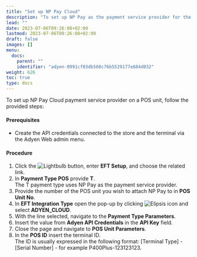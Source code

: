 ```yaml
---
title: "Set up NP Pay Cloud"
description: "To set up NP Pay as the payment service provider for the cloud architecture, follow the steps in this guide."
lead: ""
date: 2023-07-06T09:26:08+02:00
lastmod: 2023-07-06T09:26:08+02:00
draft: false
images: []
menu:
  docs:
    parent: ""
    identifier: "adyen-0991cf03db560c76b5529177e684d032"
weight: 626
toc: true
type: docs
---
```


To set up NP Pay Cloud payment service provider on a POS unit, follow the provided steps:

#### Prerequisites

- Create the API credentials connected to the store and the terminal via the Adyen Web admin menu.

#### Procedure

1.	Click the ![Lightbulb](Lightbulb_icon.PNG) button, enter **EFT Setup**, and choose the related link.     
2.	In **Payment Type POS** provide **T**.       
    The T payment type uses NP Pay as the payment service provider. 
3.	Provide the number of the POS unit you wish to attach NP Pay to in **POS Unit No**. 
4.	In **EFT Integration Type** open the pop-up by clicking ![Elipsis icon](elipsis_icon.png) and select **ADYEN_CLOUD**.
5.	With the line selected, navigate to the **Payment Type Parameters**.
6.	Insert the value from **Adyen API Credentials** in the **API Key** field.
7.	Close the page and navigate to **POS Unit Parameters**.
8.	In the **POS ID** insert the terminal ID.      
    The ID is usually expressed in the following format: [Terminal Type] - [Serial Number] - for example P400Plus-123123123.